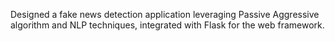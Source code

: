 Designed a fake news detection application leveraging Passive Aggressive algorithm and NLP techniques, integrated with Flask for the web framework.
